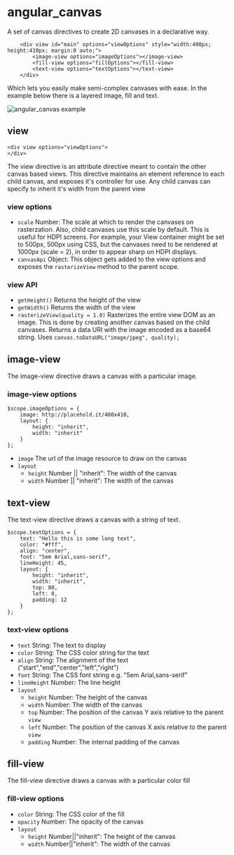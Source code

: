# angular_canvas

A set of canvas directives to create 2D canvases in a declarative way.
```
    <div view id="main" options="viewOptions" style="width:400px; height:410px; margin:0 auto;">
        <image-view options="imageOptions"></image-view>
        <fill-view options="fillOptions"></fill-view>
        <text-view options="textOptions"></text-view>
    </div>
```
Which lets you easily make semi-complex canvases with ease. In the example below there is a layered image, fill and text. 

![angular_canvas example](http://i.imgur.com/j8p9V1o.png)

## view
```
<div view options="viewOptions">
</div>
```
The view directive is an attribute directive meant to contain the other canvas based views. This directive maintains an element reference to each child canvas, and exposes it's controller for use. Any child canvas can specify to inherit it's width from the parent view

### view options
- ```scale``` Number:
The scale at which to render the canvases on rasterzation. Also, child canvases use this scale by default. This is useful for HDPI screens. For example, your View container might be set to 500px, 500px using CSS, but the canvases need to be rendered at 1000px (scale = 2), in order to appear sharp on HDPI displays. 
- ```canvasApi``` Object: This object gets added to the view options and exposes the ```rasterizeView``` method to the parent scope.

### view API
- ```getHeight()``` 
Returns the height of the view
- ```getWidth()```
Returns the width of the view
- ```rasterizeView(quality = 1.0)```
Rasterizes the entire view DOM as an image. This is done by creating another canvas based on the child canvases. Returns a data URI with the image encoded as a base64 string. Uses ```canvas.toDataURL("image/jpeg", quality);```

## image-view
The image-view directive draws a canvas with a particular image.

### image-view options
```
$scope.imageOptions = {
    image: http://placehold.it/400x410,
    layout: {
        height: "inherit",
        width: "inherit"
    }
};
```
- ```image```
The url of the image resource to draw on the canvas
- ```layout```
  - ```height``` Number || "inherit": The width of the canvas
  - ```width``` Number || "inherit": The width of the canvas

## text-view
The text-view directive draws a canvas with a string of text.

```
$scope.textOptions = {
    text: "Hello this is some long text",
    color: "#fff",
    align: "center",
    font: "5em Arial,sans-serif",
    lineHeight: 45,
    layout: {
        height: "inherit",
        width: "inherit",
        top: 80,
        left: 0,
        padding: 12
    }
};
```

### text-view options
- ```text``` String: The text to display
- ```color``` String: The CSS color string for the text
- ```align``` String: The alignment of the text ("start","end","center","left","right")
- ```font``` String: The CSS font string e.g. "5em Arial,sans-serif"
- ```lineHeight``` Number: The line height
- ```layout```
    - ```height``` Number: The height of the canvas
    - ```width``` Number: The width of the canvas
    - ```top``` Number: The position of the canvas Y axis relative to the parent ```view```
    - ```left``` Number: The position of the canvas X axis relative to the parent ```view```
    - ```padding``` Number: The internal padding of the canvas
    
## fill-view
The fill-view directive draws a canvas with a particular color fill

### fill-view options
- ```color``` String: The CSS color of the fill
- ```opacity``` Number: The opacity of the canvas 
- ```layout```
    - ```height``` Number||"inherit": The height of the canvas 
    - ```width``` Number||"inherit": The width of the canvas

